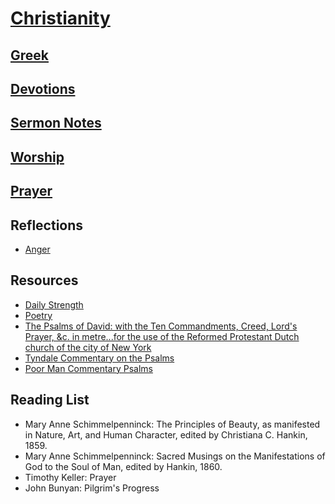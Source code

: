 # [Christianity](https://benklassen77.github.io)

## [Greek](greek.md)

## [Devotions](devotions.md)

## [Sermon Notes](sermonnotes.md)

## [Worship](worship.md)

## [Prayer](https://www.challies.com/wp-content/uploads/take-words-with-you.pdf)

## Reflections

- [Anger](https://benklassen77.github.io/documents/fun/christian/anger.pdf)

## Resources

- [Daily Strength](https://benklassen77.github.io/documents/fun/christian/dailystrength.pdf)
- [Poetry](https://benklassen77.github.io/documents/fun/christian/oldechristianpoems.pdf)
- [The Psalms of David: with the Ten Commandments, Creed, Lord's Prayer, &c. in metre...for the use of the Reformed Protestant Dutch church of the city of New York](https://hymnary.org/hymnal/PDTC1767)
- [Tyndale Commentary on the Psalms](https://benklassen77.github.io/documents/fun/christian/tremperpsalms.pdf)
- [Poor Man Commentary Psalms](https://benklassen77.github.io/documents/fun/christian/poormanpsalmcommentary.pdf)

## Reading List

- Mary Anne Schimmelpenninck: The Principles of Beauty, as manifested in Nature, Art, and Human Character, edited by Christiana C. Hankin, 1859.
- Mary Anne Schimmelpenninck: Sacred Musings on the Manifestations of God to the Soul of Man, edited by Hankin, 1860.
- Timothy Keller: Prayer
- John Bunyan: Pilgrim's Progress
